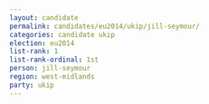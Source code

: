 ```yaml
---
layout: candidate
permalink: candidates/eu2014/ukip/jill-seymour/
categories: candidate ukip
election: eu2014
list-rank: 1
list-rank-ordinal: 1st
person: jill-seymour
region: west-midlands
party: ukip
---
```

